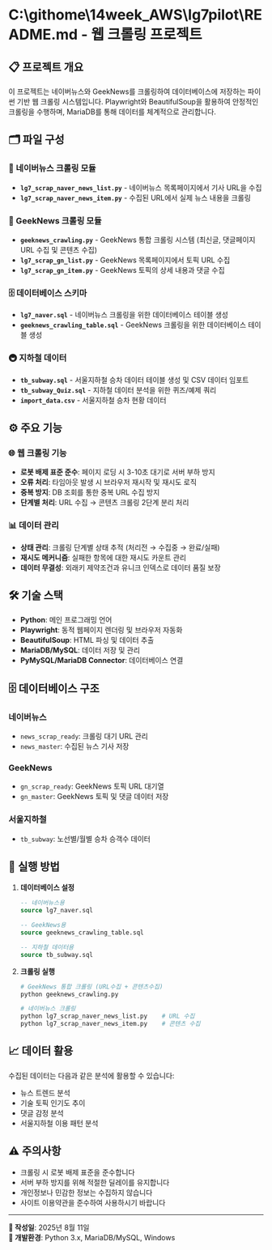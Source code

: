 # C:\githome\14week_AWS\lg7pilot\README.md - 웹 크롤링 프로젝트

## 📋 프로젝트 개요
이 프로젝트는 네이버뉴스와 GeekNews를 크롤링하여 데이터베이스에 저장하는 파이썬 기반 웹 크롤링 시스템입니다. Playwright와 BeautifulSoup을 활용하여 안정적인 크롤링을 수행하며, MariaDB를 통해 데이터를 체계적으로 관리합니다.

## 🗂️ 파일 구성

### 📰 네이버뉴스 크롤링 모듈
- **`lg7_scrap_naver_news_list.py`** - 네이버뉴스 목록페이지에서 기사 URL을 수집
- **`lg7_scrap_naver_news_item.py`** - 수집된 URL에서 실제 뉴스 내용을 크롤링

### 🔧 GeekNews 크롤링 모듈
- **`geeknews_crawling.py`** - GeekNews 통합 크롤링 시스템 (최신글, 댓글페이지 URL 수집 및 콘텐츠 수집)
- **`lg7_scrap_gn_list.py`** - GeekNews 목록페이지에서 토픽 URL 수집
- **`lg7_scrap_gn_item.py`** - GeekNews 토픽의 상세 내용과 댓글 수집

### 🗄️ 데이터베이스 스키마
- **`lg7_naver.sql`** - 네이버뉴스 크롤링을 위한 데이터베이스 테이블 생성
- **`geeknews_crawling_table.sql`** - GeekNews 크롤링을 위한 데이터베이스 테이블 생성

### 🚇 지하철 데이터
- **`tb_subway.sql`** - 서울지하철 승차 데이터 테이블 생성 및 CSV 데이터 임포트
- **`tb_subway_Quiz.sql`** - 지하철 데이터 분석을 위한 퀴즈/예제 쿼리
- **`import_data.csv`** - 서울지하철 승차 현황 데이터

## ⚙️ 주요 기능

### 🌐 웹 크롤링 기능
- **로봇 배제 표준 준수**: 페이지 로딩 시 3-10초 대기로 서버 부하 방지
- **오류 처리**: 타임아웃 발생 시 브라우저 재시작 및 재시도 로직
- **중복 방지**: DB 조회를 통한 중복 URL 수집 방지
- **단계별 처리**: URL 수집 → 콘텐츠 크롤링 2단계 분리 처리

### 📊 데이터 관리
- **상태 관리**: 크롤링 단계별 상태 추적 (처리전 → 수집중 → 완료/실패)
- **재시도 메커니즘**: 실패한 항목에 대한 재시도 카운트 관리
- **데이터 무결성**: 외래키 제약조건과 유니크 인덱스로 데이터 품질 보장

## 🛠️ 기술 스택
- **Python**: 메인 프로그래밍 언어
- **Playwright**: 동적 웹페이지 렌더링 및 브라우저 자동화
- **BeautifulSoup**: HTML 파싱 및 데이터 추출
- **MariaDB/MySQL**: 데이터 저장 및 관리
- **PyMySQL/MariaDB Connector**: 데이터베이스 연결

## 🗄️ 데이터베이스 구조

### 네이버뉴스
- `news_scrap_ready`: 크롤링 대기 URL 관리
- `news_master`: 수집된 뉴스 기사 저장

### GeekNews
- `gn_scrap_ready`: GeekNews 토픽 URL 대기열
- `gn_master`: GeekNews 토픽 및 댓글 데이터 저장

### 서울지하철
- `tb_subway`: 노선별/월별 승차 승객수 데이터

## 🚀 실행 방법

1. **데이터베이스 설정**
   ```sql
   -- 네이버뉴스용
   source lg7_naver.sql
   
   -- GeekNews용  
   source geeknews_crawling_table.sql
   
   -- 지하철 데이터용
   source tb_subway.sql
   ```

2. **크롤링 실행**
   ```bash
   # GeekNews 통합 크롤링 (URL수집 + 콘텐츠수집)
   python geeknews_crawling.py
   
   # 네이버뉴스 크롤링
   python lg7_scrap_naver_news_list.py    # URL 수집
   python lg7_scrap_naver_news_item.py    # 콘텐츠 수집
   ```

## 📈 데이터 활용
수집된 데이터는 다음과 같은 분석에 활용할 수 있습니다:
- 뉴스 트렌드 분석
- 기술 토픽 인기도 추이
- 댓글 감정 분석
- 서울지하철 이용 패턴 분석

## ⚠️ 주의사항
- 크롤링 시 로봇 배제 표준을 준수합니다
- 서버 부하 방지를 위해 적절한 딜레이를 유지합니다  
- 개인정보나 민감한 정보는 수집하지 않습니다
- 사이트 이용약관을 준수하여 사용하시기 바랍니다

---
**📝 작성일**: 2025년 8월 11일  
**🔧 개발환경**: Python 3.x, MariaDB/MySQL, Windows
